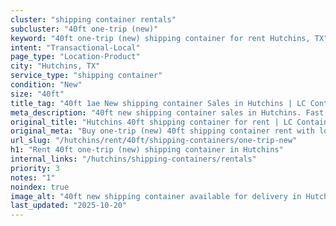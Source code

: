 ```yaml
---
cluster: "shipping container rentals"
subcluster: "40ft one-trip (new)"
keyword: "40ft one-trip (new) shipping container for rent Hutchins, TX"
intent: "Transactional-Local"
page_type: "Location-Product"
city: "Hutchins, TX"
service_type: "shipping container"
condition: "New"
size: "40ft"
title_tag: "40ft 1ae New shipping container Sales in Hutchins | LC Container"
meta_description: "40ft new shipping container sales in Hutchins. Fast delivery, competitive pricing. Serving shipping containers area. Quote ID: NL6. Call (214) 524-4168 for your free quote today."
original_title: "Hutchins 40ft shipping container for rent | LC Container"
original_meta: "Buy one-trip (new) 40ft shipping container rent with local delivery in Hutchins, TX. LC Container — local Since 2003. Request a fast quote today."
url_slug: "/hutchins/rent/40ft/shipping-containers/one-trip-new"
h1: "Rent 40ft one-trip (new) shipping container in Hutchins"
internal_links: "/hutchins/shipping-containers/rentals"
priority: 3
notes: "1"
noindex: true
image_alt: "40ft new shipping container available for delivery in Hutchins"
last_updated: "2025-10-20"
---
```


<!-- TODO: Add unique city/inventory copy, images, and internal links here. -->
